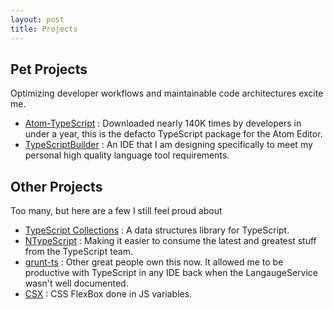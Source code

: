 ```yaml
---
layout: post
title: Projects
---
```


## Pet Projects
Optimizing developer workflows and maintainable code architectures excite me.

* [Atom-TypeScript](https://atom.io/packages/atom-typescript) : Downloaded nearly 140K times by developers in under a year, this is the defacto TypeScript package for the Atom Editor.
* [TypeScriptBuilder](http://www.typescriptbuilder.com/) : An IDE that I am designing specifically to meet my personal high quality language tool requirements.

## Other Projects
Too many, but here are a few I still feel proud about

* [TypeScript Collections](https://github.com/basarat/typescript-collections) : A data structures library for TypeScript.
* [NTypeScript](https://github.com/typestrong/ntypescript) : Making it easier to consume the latest and greatest stuff from the TypeScript team.
* [grunt-ts](https://github.com/typestrong/grunt-ts) : Other great people own this now. It allowed me to be productive with TypeScript in any IDE back when the LangaugeService wasn't well documented.
* [CSX](https://github.com/basarat/csx) : CSS FlexBox done in JS variables.
